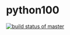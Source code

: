 # python100
[![build status of master](https://travis-ci.org/kxue4/python100.svg?branch=master)](https://travis-ci.org/kxue4/python100)
